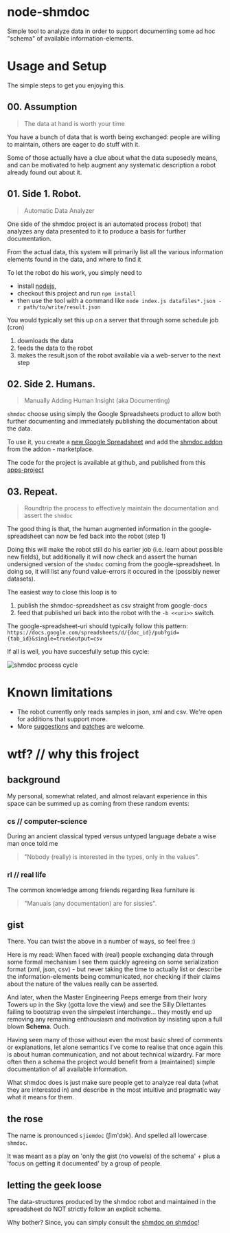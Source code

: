 # node-shmdoc
Simple tool to analyze data in order to support documenting some ad hoc "schema" of available information-elements.

# Usage and Setup
The simple steps to get you enjoying this.

## 00. Assumption
> The data at hand is worth your time

You have a bunch of data that is worth being exchanged: people are willing to maintain, others are eager to do stuff with it.

Some of those actually have a clue about what the data suposedly means, and can be motivated to help augment any systematic description a robot already found out about it.

## 01. Side 1. Robot.
> Automatic Data Analyzer

One side of the shmdoc project is an automated process (robot) that analyzes any data presented to it to produce a basis for further documentation.

From the actual data, this system will primarily list all the various information elements found in the data, and where to find it 

To let the robot do his work, you simply need to 
* install [nodejs](http://nodejs.org), 
* checkout this project and run
```npm install```
* then use the tool with a command like ```node index.js datafiles*.json -r path/to/write/result.json```

You would typically set this up on a server that through some schedule job (cron) 

1. downloads the data
1. feeds the data to the robot
1. makes the result.json of the robot available via a web-server to the next step

## 02. Side 2. Humans.
> Manually Adding Human Insight (aka Documenting)

```shmdoc``` choose using simply the Google Spreadsheets product to allow both further documenting and immediately publishing the documentation about the data.

To use it, you create a [new Google Spreadsheet]() and add the [shmdoc addon](https://chrome.google.com/webstore/detail/naaomibecanamichicadcgokdmhelkfo/) from the addon - marketplace.

The code for the project is available at github, and published from this [apps-project](https://script.google.com/d/1Yly5JI6v0j-tTycypiaoJPniuyFSG4d_y7Js0ZbGBxHAm240Pcx0v28O/edit?usp=sharing)


## 03. Repeat. 
> Roundtrip the process to effectively maintain the documentation and assert the ```shmdoc```

The good thing is that, the human augmented information in the google-spreadsheet can now be fed back into the robot (step 1)

Doing this will make the robot still do his earlier job (i.e. learn about possible new fields), but additionally it will now check and assert the human undersigned version of the ```shmdoc``` coming from the google-spreadsheet. In doing so, it will list any found value-errors it occured in the (possibly newer datasets).

The easiest way to close this loop is to 

1. publish the shmdoc-spreadsheet as csv straight from google-docs
1. feed that published uri back into the robot with the ```-b <<uri>>``` switch.

The google-spreadsheet-uri should typically follow this pattern: ```https://docs.google.com/spreadsheets/d/{doc_id}/pub?gid={tab_id}&single=true&output=csv```


If all is well, you have succesfully setup this cycle:

![shmdoc process cycle](https://docs.google.com/drawings/d/10nZSkuqpUKRFRUXo1X237ZQHdZW8kbXLY8uSWQgYBUw/pub?w=960&h=720)

# Known limitations

* The robot currently only reads samples in json, xml and csv. We're open for additions that support more.
* More [suggestions](https://github.com/westtoer/node-shmdoc/issues) and [patches](https://github.com/westtoer/node-shmdoc/pulls) are welcome.

# wtf? // why this froject

## background

My personal, somewhat related, and almost relavant experience in this space can be summed up as coming from these random events:

### cs // computer-science

During an ancient classical typed versus untyped language debate a wise man once told me 
> "Nobody (really) is interested in the types, only in the values".

### rl // real life

The common knowledge among friends regarding Ikea furniture is 
> "Manuals (any documentation) are for sissies".

## gist

There.
You can twist the above in a number of ways, so feel free :)

Here is my read: When faced with (real) people exchanging data through some formal mechanism I see them quickly agreeing on some serialization format (xml, json, csv) - but never taking the time to actually list or describe the information-elements being communicated, nor checking if their claims about the nature of the values really can be asserted.

And later, when the Master Engineering Peeps emerge from their Ivory Towers up in the Sky (gotta love the view) and see the Silly Dilettantes failing to bootstrap even the simpelest interchange... they mostly end up removing any remaining enthousiasm and motivation by insisting upon a full blown **Schema**.  Ouch.

Having seen many of those without even the most basic shred of comments or explanations, let alone semantics I've come to realise that once again this is about human communication, and not about technical wizardry.  Far more often then a schema the project would benefit from a (maintained) simple documentation of all available information.

What shmdoc does is just make sure people get to analyze real data (what they are interested in) and describe in the most intuitive and pragmatic way what it means for them.

## the rose

The name is pronounced ```sjiemdoc``` (&#643;&#105;&#109;'&#100;&#596;&#107;). And spelled all lowercase ```shmdoc```.

It was meant as a play on 'only the gist (no vowels) of the schema' + plus a 'focus on getting it documented' by a group of people.

## letting the geek loose 

The data-structures produced by the shmdoc robot and maintained in the spreadsheet do NOT strictly follow an explicit schema.

Why bother? Since, you can simply consult the [shmdoc on shmdoc](https://docs.google.com/spreadsheets/d/1jwqExbm4tOmwHxSVaX_6nRIeEscitQvbaeuZAMHSlzI)!
